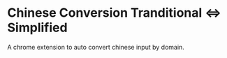 # Chinese Conversion Tranditional <=> Simplified

A chrome extension to auto convert chinese input by domain.


